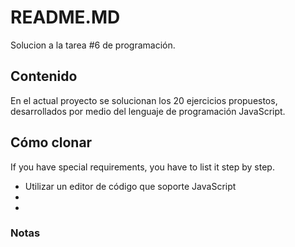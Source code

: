 # README.MD
Solucion a la tarea #6 de programación.

## Contenido
En el actual proyecto se solucionan los 20 ejercicios propuestos, desarrollados por medio del lenguaje de programación JavaScript. 


## Cómo clonar
If you have special requirements, you have to list it step by step.
* Utilizar un editor de código que soporte JavaScript
* 
* 


### Notas